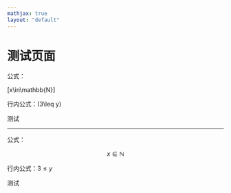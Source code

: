 ```yaml
---
mathjax: true
layout: "default"
---
```

# 测试页面

公式：

\[x\in\mathbb{N}\]

行内公式：\(3\leq y\)

测试

---

公式：

$$x\in\mathbb{N}$$

行内公式：$3\leq y$

测试